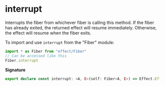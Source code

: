 # interrupt

Interrupts the fiber from whichever fiber is calling this method. If the
fiber has already exited, the returned effect will resume immediately.
Otherwise, the effect will resume when the fiber exits.

To import and use `interrupt` from the "Fiber" module:

```ts
import * as Fiber from "effect/Fiber"
// Can be accessed like this
Fiber.interrupt
```

**Signature**

```ts
export declare const interrupt: <A, E>(self: Fiber<A, E>) => Effect.Effect<Exit.Exit<A, E>, never, never>
```
